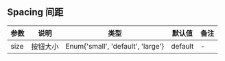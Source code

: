 Spacing 间距
---




| 参数 | 说明 | 类型 | 默认值| 备注 |
|------|------|-----|------|------|
| size | 按钮大小 | Enum{'small', 'default', 'large'} | default | - |